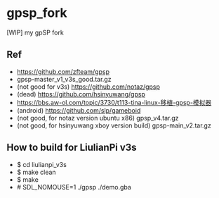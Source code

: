 # gpsp_fork
[WIP] my gpSP fork

## Ref
* https://github.com/zfteam/gpsp
* gpsp-master_v1_v3s_good.tar.gz
* (not good for v3s) https://github.com/notaz/gpsp
* (dead) https://github.com/hsinyuwang/gpsp
* https://bbs.aw-ol.com/topic/3730/t113-tina-linux-移植-gpsp-模拟器
* (android) https://github.com/slp/gameboid
* (not good, for notaz version ubuntu x86) gpsp_v4.tar.gz
* (not good, for hsinyuwang xboy version build) gpsp-main_v2.tar.gz


## How to build for LiulianPi v3s
* $ cd liulianpi_v3s
* $ make clean
* $ make
* \# SDL_NOMOUSE=1 ./gpsp ./demo.gba
